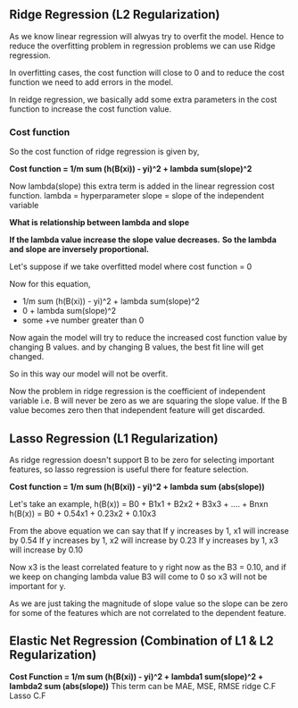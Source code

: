 ## Ridge Regression (L2 Regularization)

As we know linear regression will alwyas try to overfit the model.
Hence to reduce the overfitting problem in regression problems we can use Ridge regression.

In overfitting cases, the cost function will close to 0 and to reduce the cost function we need to add errors in the model.

In reidge regression, we basically add some extra parameters in the cost function to increase the cost function value.

### **Cost function**
So the cost function of ridge regression is given by,

**Cost function = 1/m sum (h(B(xi)) - yi)^2 + lambda sum(slope)^2**

Now lambda(slope) this extra term is added in the linear regression cost function.
lambda = hyperparameter
slope = slope of the independent variable

**What is relationship between lambda and slope**

**If the lambda value increase the slope value decreases.**
**So the lambda and slope are inversely proportional.**

Let's suppose if we take overfitted model where cost function = 0

Now for this equation,
- 1/m sum (h(B(xi)) - yi)^2 + lambda sum(slope)^2
- 0 + lambda sum(slope)^2
- some +ve number greater than 0

Now again the model will try to reduce the increased cost function value by changing B values.
and by changing B values, the best fit line will get changed.

So in this way our model will not be overfit.

Now the problem in ridge regression is the coefficient of independent variable i.e. B will never be zero as we are squaring the slope value.
If the B value becomes zero then that independent feature will get discarded.


## Lasso Regression (L1 Regularization)
As ridge regression doesn't support B to be zero for selecting important features,
so lasso regression is useful there for feature selection.

**Cost function = 1/m sum (h(B(xi)) - yi)^2 + lambda sum (abs(slope))**

Let's take an example,
h(B(x)) = B0 + B1x1 + B2x2 + B3x3 + .... + Bnxn
h(B(x)) = B0 + 0.54x1 + 0.23x2 + 0.10x3

From the above equation we can say that
If y increases by 1, x1 will increase by 0.54
If y increases by 1, x2 will increase by 0.23
If y increases by 1, x3 will increase by 0.10

Now x3 is the least correlated feature to y right now as the B3 = 0.10, 
and if we keep on changing lambda value B3 will come to 0 so x3 will not be important for y.

As we are just taking the magnitude of slope value so the slope can be zero for some of the features which are not correlated to the dependent feature.


## Elastic Net Regression (Combination of L1 & L2 Regularization)

**Cost Function = 1/m sum (h(B(xi)) - yi)^2 + lambda1 sum(slope)^2 + lambda2 sum (abs(slope))**
                This term can be MAE, MSE, RMSE     ridge C.F                  Lasso C.F





